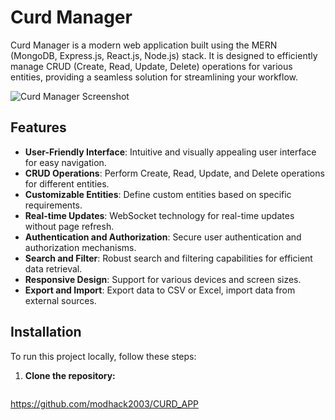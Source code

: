 # Curd Manager

Curd Manager is a modern web application built using the MERN (MongoDB, Express.js, React.js, Node.js) stack. It is designed to efficiently manage CRUD (Create, Read, Update, Delete) operations for various entities, providing a seamless solution for streamlining your workflow.

![Curd Manager Screenshot](./screenshots/screenshot.png)

## Features

- **User-Friendly Interface**: Intuitive and visually appealing user interface for easy navigation.
- **CRUD Operations**: Perform Create, Read, Update, and Delete operations for different entities.
- **Customizable Entities**: Define custom entities based on specific requirements.
- **Real-time Updates**: WebSocket technology for real-time updates without page refresh.
- **Authentication and Authorization**: Secure user authentication and authorization mechanisms.
- **Search and Filter**: Robust search and filtering capabilities for efficient data retrieval.
- **Responsive Design**: Support for various devices and screen sizes.
- **Export and Import**: Export data to CSV or Excel, import data from external sources.

## Installation

To run this project locally, follow these steps:

1. **Clone the repository:**

   ```bash
 https://github.com/modhack2003/CURD_APP
